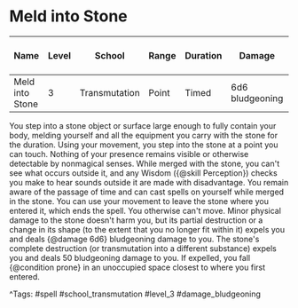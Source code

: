# Meld into Stone

| Name | Level | School | Range | Duration | Damage | Save DC & Type |
|------|-------|--------|-------|----------|--------|----------------|
| Meld into Stone | 3 | Transmutation | Point | Timed | 6d6 bludgeoning | - |

You step into a stone object or surface large enough to fully contain your body, melding yourself and all the equipment you carry with the stone for the duration. Using your movement, you step into the stone at a point you can touch. Nothing of your presence remains visible or otherwise detectable by nonmagical senses. While merged with the stone, you can't see what occurs outside it, and any Wisdom ({@skill Perception}) checks you make to hear sounds outside it are made with disadvantage. You remain aware of the passage of time and can cast spells on yourself while merged in the stone. You can use your movement to leave the stone where you entered it, which ends the spell. You otherwise can't move. Minor physical damage to the stone doesn't harm you, but its partial destruction or a change in its shape (to the extent that you no longer fit within it) expels you and deals {@damage 6d6} bludgeoning damage to you. The stone's complete destruction (or transmutation into a different substance) expels you and deals 50 bludgeoning damage to you. If expelled, you fall {@condition prone} in an unoccupied space closest to where you first entered.

^Tags: #spell #school_transmutation #level_3 #damage_bludgeoning